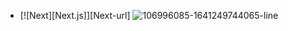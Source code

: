 
* [![Next][Next.js]][Next-url]
![106996085-1641249744065-line](https://github.com/ajaikrishnan/faceless-website/assets/87834482/51f5f685-4634-412e-bcba-e756fc56a7f7)
